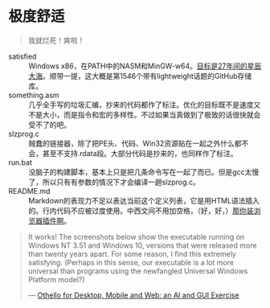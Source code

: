 极度舒适
========

> 我就烂死！爽啦！

<dl>
	<dt>satisfied</dt>
	<dd>Windows x86，在PATH中的NASM和MinGW-w64。<a href="https://winworldpc.com/product/windows-nt-3x/31">目标是27年间的星辰大海</a>。顺带一提，这大概是第1546个带有lightweight话题的GitHub存储库。</dd>
	<dt>something.asm</dt>
	<dd>几乎全手写的垃圾汇编，抄来的代码都作了标注。优化的目标既不是速度又不是大小，而是指令和宏的多样性。不过如果当真做到了极致的话很快就会受不了的吧。</dd>
	<dt>slzprog.c</dt>
	<dd>贼蠢的链接器，除了把PE头、代码、Win32资源贴在一起之外什么都不会，甚至不支持.rdata段。大部分代码是抄来的，也同样作了标注。</dd>
	<dt>run.bat</dt>
	<dd>没脑子的构建脚本，基本上只是把几条命令写在一起了而已。但是gcc太慢了，所以只有有参数的情况下才会编译一趟slzprog.c。</dd>
	<dt>README.md</dt>
	<dd>Markdown的表现力不足以表达当前这个定义列表，它是用HTML语法插入的。行内代码不应被过度使用。中西文间不用加空格，（好，好，）<a href="https://chrome.google.com/webstore/detail/%E7%82%BA%E4%BB%80%E9%BA%BC%E4%BD%A0%E5%80%91%E5%B0%B1%E6%98%AF%E4%B8%8D%E8%83%BD%E5%8A%A0%E5%80%8B%E7%A9%BA%E6%A0%BC%E5%91%A2%EF%BC%9F/paphcfdffjnbcgkokihcdjliihicmbpd">那你装浏览器插件啊</a>。</dd>
</dl>

> It works! The screenshots below show the executable running on Windows NT 3.51 and Windows 10, versions that were released more than twenty years apart. For some reason, I find this extremely satisfying. (Perhaps in this sense, our executable is a lot more universal than programs using the newfangled Universal Windows Platform model?)
>
> — [Othello for Desktop, Mobile and Web: an AI and GUI Exercise](https://www.hanshq.net/othello.html)
